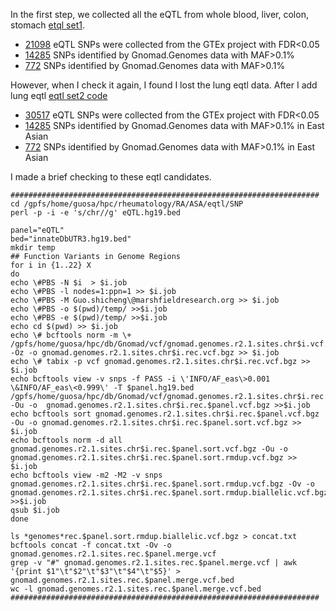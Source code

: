 

In the first step, we collected all the eQTL from whole blood, liver, colon, stomach [etql set1](eqtl.set1.sh). 
* [21098](eQTL.hg19.bed) eQTL SNPs were collected from the GTEx project with FDR<0.05
* [14285](gnomad.genomes.r2.1.sites.rec.eQTL.merge.vcf.bed) SNPs identified by Gnomad.Genomes data with MAF>0.1%
* [772](gnomad.exomes.r2.1.sites.rec.eQTL.hg19.vcf.bed) SNPs identified by Gnomad.Genomes data with MAF>0.1%

However, when I check it again, I found I lost the lung eqtl data. After I add lung eqtl [eqtl set2 code](eqtl.set2.sh)
* [30517](eQTL.set2.hg19.bed) eQTL SNPs were collected from the GTEx project with FDR<0.05
* [14285](gnomad.genomes.r2.1.sites.rec.eQTL.set2.merge.vcf.bed) SNPs identified by Gnomad.Genomes data with MAF>0.1% in East Asian
* [772](gnomad.exomes.r2.1.sites.rec.eQTL.set2.hg19.vcf.bed) SNPs identified by Gnomad.Genomes data with MAF>0.1% in East Asian

I made a brief checking to these eqtl candidates.
```
#####################################################################
cd /gpfs/home/guosa/hpc/rheumatology/RA/ASA/eqtl/SNP
perl -p -i -e 's/chr//g' eQTL.hg19.bed

panel="eQTL"
bed="innateDbUTR3.hg19.bed"
mkdir temp
## Function Variants in Genome Regions
for i in {1..22} X 
do
echo \#PBS -N $i  > $i.job
echo \#PBS -l nodes=1:ppn=1 >> $i.job
echo \#PBS -M Guo.shicheng\@marshfieldresearch.org >> $i.job
echo \#PBS -o $(pwd)/temp/ >>$i.job
echo \#PBS -e $(pwd)/temp/ >>$i.job
echo cd $(pwd) >> $i.job
echo \# bcftools norm -m \+ /gpfs/home/guosa/hpc/db/Gnomad/vcf/gnomad.genomes.r2.1.sites.chr$i.vcf.bgz -Oz -o gnomad.genomes.r2.1.sites.chr$i.rec.vcf.bgz >> $i.job
echo \# tabix -p vcf gnomad.genomes.r2.1.sites.chr$i.rec.vcf.bgz >> $i.job
echo bcftools view -v snps -f PASS -i \'INFO/AF_eas\>0.001 \&INFO/AF_eas\<0.999\' -T $panel.hg19.bed  /gpfs/home/guosa/hpc/db/Gnomad/vcf/gnomad.genomes.r2.1.sites.chr$i.rec.vcf.bgz -Ou -o  gnomad.genomes.r2.1.sites.chr$i.rec.$panel.vcf.bgz >>$i.job
echo bcftools sort gnomad.genomes.r2.1.sites.chr$i.rec.$panel.vcf.bgz -Ou -o gnomad.genomes.r2.1.sites.chr$i.rec.$panel.sort.vcf.bgz >> $i.job
echo bcftools norm -d all gnomad.genomes.r2.1.sites.chr$i.rec.$panel.sort.vcf.bgz -Ou -o gnomad.genomes.r2.1.sites.chr$i.rec.$panel.sort.rmdup.vcf.bgz >> $i.job
echo bcftools view -m2 -M2 -v snps gnomad.genomes.r2.1.sites.chr$i.rec.$panel.sort.rmdup.vcf.bgz -Ov -o gnomad.genomes.r2.1.sites.chr$i.rec.$panel.sort.rmdup.biallelic.vcf.bgz >>$i.job
qsub $i.job
done

ls *genomes*rec.$panel.sort.rmdup.biallelic.vcf.bgz > concat.txt
bcftools concat -f concat.txt -Ov -o gnomad.genomes.r2.1.sites.rec.$panel.merge.vcf
grep -v "#" gnomad.genomes.r2.1.sites.rec.$panel.merge.vcf | awk '{print $1"\t"$2"\t"$3"\t"$4"\t"$5}' > gnomad.genomes.r2.1.sites.rec.$panel.merge.vcf.bed
wc -l gnomad.genomes.r2.1.sites.rec.$panel.merge.vcf.bed
#####################################################################
```
